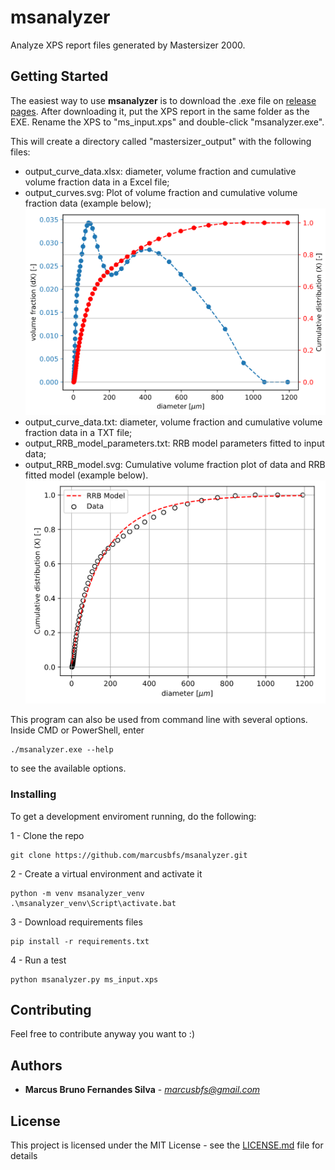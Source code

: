 # msanalyzer

Analyze XPS report files generated by Mastersizer 2000.

## Getting Started

The easiest way to use **msanalyzer** is to download the .exe file on [release pages](https://github.com/marcusbfs/msanalyzer/releases).
After downloading it, put the XPS report in the same folder as the EXE. Rename the XPS to "ms_input.xps" and double-click "msanalyzer.exe".

This will create a directory called "mastersizer_output" with the following files:
- output_curve_data.xlsx: diameter, volume fraction and cumulative volume fraction data in a Excel file;
- output_curves.svg: Plot of volume fraction and cumulative volume fraction data (example below);
[![RRB fitted model](https://raw.githubusercontent.com/marcusbfs/msanalyzer/master/output_example/output_curves.png)](https://raw.githubusercontent.com/marcusbfs/msanalyzer/master/output_example/output_curves.png)
- output_curve_data.txt: diameter, volume fraction and cumulative volume fraction data in a TXT file;
- output_RRB_model_parameters.txt: RRB model parameters fitted to input data;
- output_RRB_model.svg: Cumulative volume fraction plot of data and RRB fitted model (example below).
[![RRB fitted model](https://raw.githubusercontent.com/marcusbfs/msanalyzer/master/output_example/output_RRB_model.png)](https://raw.githubusercontent.com/marcusbfs/msanalyzer/master/output_example/output_RRB_model.png)

This program can also be used from command line with several options. Inside CMD or PowerShell, enter 

```
./msanalyzer.exe --help
```

to see the available options.

### Installing

To get a development enviroment running, do the following:

1 - Clone the repo

```
git clone https://github.com/marcusbfs/msanalyzer.git
```

2 - Create a virtual environment and activate it

```
python -m venv msanalyzer_venv
.\msanalyzer_venv\Script\activate.bat
```

3 - Download requirements files

```
pip install -r requirements.txt
```

4 - Run a test

```
python msanalyzer.py ms_input.xps
```

## Contributing

Feel free to contribute anyway you want to :)

## Authors

* **Marcus Bruno Fernandes Silva** - *marcusbfs@gmail.com*

## License

This project is licensed under the MIT License - see the [LICENSE.md](LICENSE.md) file for details